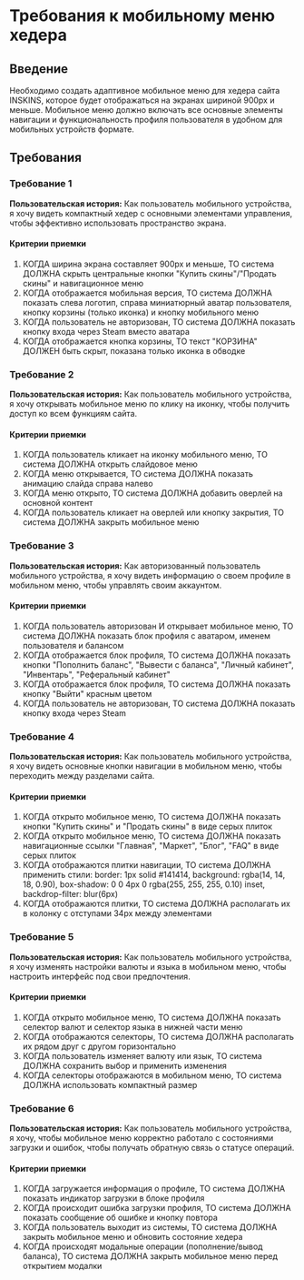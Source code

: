 # Требования к мобильному меню хедера

## Введение

Необходимо создать адаптивное мобильное меню для хедера сайта INSKINS, которое будет отображаться на экранах шириной 900px и меньше. Мобильное меню должно включать все основные элементы навигации и функциональность профиля пользователя в удобном для мобильных устройств формате.

## Требования

### Требование 1

**Пользовательская история:** Как пользователь мобильного устройства, я хочу видеть компактный хедер с основными элементами управления, чтобы эффективно использовать пространство экрана.

#### Критерии приемки

1. КОГДА ширина экрана составляет 900px и меньше, ТО система ДОЛЖНА скрыть центральные кнопки "Купить скины"/"Продать скины" и навигационное меню
2. КОГДА отображается мобильная версия, ТО система ДОЛЖНА показать слева логотип, справа миниатюрный аватар пользователя, кнопку корзины (только иконка) и кнопку мобильного меню
3. КОГДА пользователь не авторизован, ТО система ДОЛЖНА показать кнопку входа через Steam вместо аватара
4. КОГДА отображается кнопка корзины, ТО текст "КОРЗИНА" ДОЛЖЕН быть скрыт, показана только иконка в обводке

### Требование 2

**Пользовательская история:** Как пользователь мобильного устройства, я хочу открывать мобильное меню по клику на иконку, чтобы получить доступ ко всем функциям сайта.

#### Критерии приемки

1. КОГДА пользователь кликает на иконку мобильного меню, ТО система ДОЛЖНА открыть слайдовое меню
2. КОГДА меню открывается, ТО система ДОЛЖНА показать анимацию слайда справа налево
3. КОГДА меню открыто, ТО система ДОЛЖНА добавить оверлей на основной контент
4. КОГДА пользователь кликает на оверлей или кнопку закрытия, ТО система ДОЛЖНА закрыть мобильное меню

### Требование 3

**Пользовательская история:** Как авторизованный пользователь мобильного устройства, я хочу видеть информацию о своем профиле в мобильном меню, чтобы управлять своим аккаунтом.

#### Критерии приемки

1. КОГДА пользователь авторизован И открывает мобильное меню, ТО система ДОЛЖНА показать блок профиля с аватаром, именем пользователя и балансом
2. КОГДА отображается блок профиля, ТО система ДОЛЖНА показать кнопки "Пополнить баланс", "Вывести с баланса", "Личный кабинет", "Инвентарь", "Реферальный кабинет"
3. КОГДА отображается блок профиля, ТО система ДОЛЖНА показать кнопку "Выйти" красным цветом
4. КОГДА пользователь не авторизован, ТО система ДОЛЖНА показать кнопку входа через Steam

### Требование 4

**Пользовательская история:** Как пользователь мобильного устройства, я хочу видеть основные кнопки навигации в мобильном меню, чтобы переходить между разделами сайта.

#### Критерии приемки

1. КОГДА открыто мобильное меню, ТО система ДОЛЖНА показать кнопки "Купить скины" и "Продать скины" в виде серых плиток
2. КОГДА открыто мобильное меню, ТО система ДОЛЖНА показать навигационные ссылки "Главная", "Маркет", "Блог", "FAQ" в виде серых плиток
3. КОГДА отображаются плитки навигации, ТО система ДОЛЖНА применить стили: border: 1px solid #141414, background: rgba(14, 14, 18, 0.90), box-shadow: 0 0 4px 0 rgba(255, 255, 255, 0.10) inset, backdrop-filter: blur(6px)
4. КОГДА отображаются плитки, ТО система ДОЛЖНА располагать их в колонку с отступами 34px между элементами

### Требование 5

**Пользовательская история:** Как пользователь мобильного устройства, я хочу изменять настройки валюты и языка в мобильном меню, чтобы настроить интерфейс под свои предпочтения.

#### Критерии приемки

1. КОГДА открыто мобильное меню, ТО система ДОЛЖНА показать селектор валют и селектор языка в нижней части меню
2. КОГДА отображаются селекторы, ТО система ДОЛЖНА располагать их рядом друг с другом горизонтально
3. КОГДА пользователь изменяет валюту или язык, ТО система ДОЛЖНА сохранить выбор и применить изменения
4. КОГДА селекторы отображаются в мобильном меню, ТО система ДОЛЖНА использовать компактный размер

### Требование 6

**Пользовательская история:** Как пользователь мобильного устройства, я хочу, чтобы мобильное меню корректно работало с состояниями загрузки и ошибок, чтобы получать обратную связь о статусе операций.

#### Критерии приемки

1. КОГДА загружается информация о профиле, ТО система ДОЛЖНА показать индикатор загрузки в блоке профиля
2. КОГДА происходит ошибка загрузки профиля, ТО система ДОЛЖНА показать сообщение об ошибке и кнопку повтора
3. КОГДА пользователь выходит из системы, ТО система ДОЛЖНА закрыть мобильное меню и обновить состояние хедера
4. КОГДА происходят модальные операции (пополнение/вывод баланса), ТО система ДОЛЖНА закрыть мобильное меню перед открытием модалки
